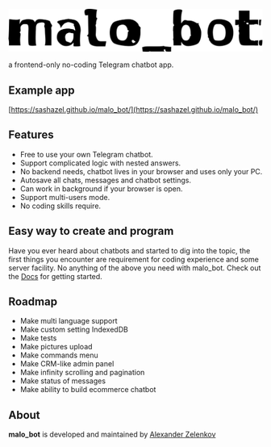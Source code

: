 ![malo_bot](/src/assets/logos/logo_black.svg)

a frontend-only no-coding Telegram chatbot app.

## Example app

[https://sashazel.github.io/malo_bot/](https://sashazel.github.io/malo_bot/)

## Features

- Free to use your own Telegram chatbot.
- Support complicated logic with nested answers.
- No backend needs, chatbot lives in your browser and uses only your PC.
- Autosave all chats, messages and chatbot settings.
- Can work in background if your browser is open.
- Support multi-users mode.
- No coding skills require.

## Easy way to create and program

Have you ever heard about chatbots and started to dig into the topic, the first things you encounter are requirement for coding experience and some server facility.
No anything of the above you need with malo_bot. Check out the [Docs](https://sashazel.github.io/malo_bot/docs) for getting started.

## Roadmap

- Make multi language support
- Make custom setting IndexedDB
- Make tests
- Make pictures upload
- Make commands menu
- Make CRM-like admin panel
- Make infinity scrolling and pagination
- Make status of messages
- Make ability to build ecommerce chatbot  

## About

**malo_bot** is developed and maintained by [Alexander Zelenkov](https://www.zelenkov.space/)
